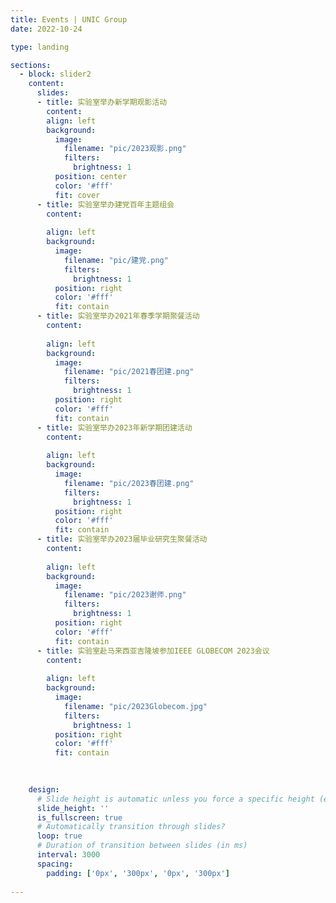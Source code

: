 ```yaml
---
title: Events | UNIC Group
date: 2022-10-24

type: landing

sections:
  - block: slider2
    content:
      slides:
      - title: 实验室举办新学期观影活动
        content: 
        align: left
        background:
          image:
            filename: "pic/2023观影.png"
            filters:
              brightness: 1
          position: center
          color: '#fff'
          fit: cover
      - title: 实验室举办建党百年主题组会
        content: 
                
        align: left
        background:
          image:
            filename: "pic/建党.png"
            filters:
              brightness: 1
          position: right
          color: '#fff'
          fit: contain
      - title: 实验室举办2021年春季学期聚餐活动
        content: 
                
        align: left
        background:
          image:
            filename: "pic/2021春团建.png"
            filters:
              brightness: 1
          position: right
          color: '#fff'
          fit: contain
      - title: 实验室举办2023年新学期团建活动
        content: 
                
        align: left
        background:
          image:
            filename: "pic/2023春团建.png"
            filters:
              brightness: 1
          position: right
          color: '#fff'
          fit: contain
      - title: 实验室举办2023届毕业研究生聚餐活动
        content: 
                
        align: left
        background:
          image:
            filename: "pic/2023谢师.png"
            filters:
              brightness: 1
          position: right
          color: '#fff'
          fit: contain
      - title: 实验室赴马来西亚吉隆坡参加IEEE GLOBECOM 2023会议
        content: 
                
        align: left
        background:
          image:
            filename: "pic/2023Globecom.jpg"
            filters:
              brightness: 1
          position: right
          color: '#fff'
          fit: contain

    
       
    design:
      # Slide height is automatic unless you force a specific height (e.g. '400px')
      slide_height: ''
      is_fullscreen: true
      # Automatically transition through slides?
      loop: true
      # Duration of transition between slides (in ms)
      interval: 3000
      spacing:
        padding: ['0px', '300px', '0px', '300px']
    
---
```


